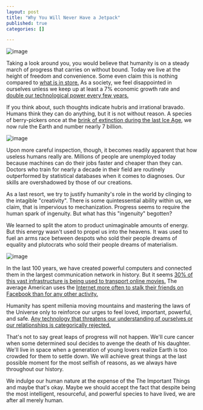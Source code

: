 ```yaml
--- 
layout: post
title: "Why You Will Never Have a Jetpack"
published: true
categories: []

---
```


![image](http://wellmedicated.com/wp-content/uploads/2008/11/01.jpg)

Taking a look around you, you would believe that humanity is on a steady march of progress that carries on without bound. Today we live at the height of freedom and convenience. Some even claim this is nothing compared to [what is in store.](http://en.wikipedia.org/wiki/Technological_singularity) As a society, we feel disappointed in ourselves unless we keep up at least a 7% economic growth rate and [double our technological power every few years.](http://en.wikipedia.org/wiki/Moore's_law) 

If you think about, such thoughts indicate hubris and irrational bravado. Humans think they can do anything, but it is not without reason. A species of berry-pickers once at the [brink of extinction during the last Ice Age](http://en.wikipedia.org/wiki/Toba_catastrophe_theory), we now rule the Earth and number nearly 7 billion.

![image](http://www.hyperwrite.com/Articles/images/robot_welding_iran.jpg)

Upon more careful inspection, though, it becomes readily apparent that how useless humans really are. Millions of people are unemployed today because machines can do their jobs faster and cheaper than they can. Doctors who train for nearly a decade in their field are routinely outperformed by statistical databases when it comes to diagnoses. Our skills are overshadowed by those of our creations.

As a last resort, we try to justify humanity's role in the world by clinging to the intagible "creativity". There is some quintessential ability within us, we claim, that is impervious to mechanization. Progress seems to require the human spark of ingenuity. But what has this "ingenuity" begotten?

We learned to split the atom to product unimaginable amounts of energy. But this energy wasn't used to propel us into the heavens. It was used to fuel an arms race between despots who sold their people dreams of equality and plutocrats who sold their people dreams of materialism.

![image](http://tctechcrunch2011.files.wordpress.com/2011/05/sandvine-bandwidth-chart.png)

In the last 100 years, we have created powerful computers and connected them in the largest communication network in history. But it seems [30% of this vast infrastructure is being used to transport online movies.](http://techcrunch.com/2011/05/17/netflix-largest-internet-traffic/) The average American uses the [Internet more often to stalk their friends on Facebook than for any other activity.](http://blog.nielsen.com/nielsenwire/online_mobile/facebook-users-average-7-hrs-a-month-in-january-as-digital-universe-expands/)

Humanity has spent millenia moving mountains and mastering the laws of the Universe only to reinforce our urges to feel loved, important, powerful, and safe. [Any technology that threatens our understanding of ourselves or our relationships is categorically rejected.](http://en.wikipedia.org/wiki/Uncanny_valley)

That's not to say great leaps of progress will not happen. We'll cure cancer when some determined soul decides to avenge the death of his daughter. We'll live in space when a generation of young lovers realize Earth is too crowded for them to settle down. We will achieve great things at the last possible moment for the most selfish of reasons, as we always have throughout our history.

We indulge our human nature at the expense of the The Important Things and maybe that's okay. Maybe we should accept the fact that despite being the most intelligent, resourceful, and powerful species to have lived, we are after all merely human.